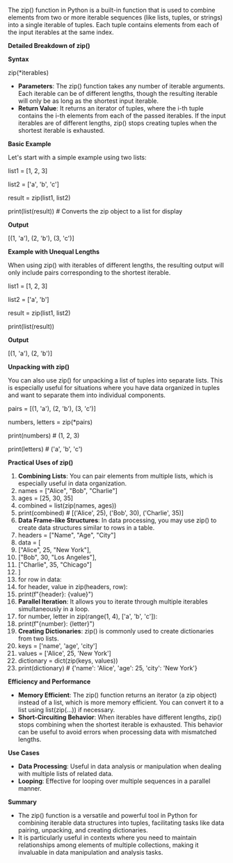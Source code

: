 The zip() function in Python is a built-in function that is used to combine elements from two or more iterable sequences (like lists, tuples, or strings) into a single iterable of tuples. Each tuple contains elements from each of the input iterables at the same index.

**Detailed Breakdown of zip()**

**Syntax**

zip(\*iterables)

- **Parameters**: The zip() function takes any number of iterable arguments. Each iterable can be of different lengths, though the resulting iterable will only be as long as the shortest input iterable.
- **Return Value**: It returns an iterator of tuples, where the i-th tuple contains the i-th elements from each of the passed iterables. If the input iterables are of different lengths, zip() stops creating tuples when the shortest iterable is exhausted.

**Basic Example**

Let's start with a simple example using two lists:

list1 = \[1, 2, 3\]

list2 = \['a', 'b', 'c'\]

result = zip(list1, list2)

print(list(result)) # Converts the zip object to a list for display

**Output**

\[(1, 'a'), (2, 'b'), (3, 'c')\]

**Example with Unequal Lengths**

When using zip() with iterables of different lengths, the resulting output will only include pairs corresponding to the shortest iterable.

list1 = \[1, 2, 3\]

list2 = \['a', 'b'\]

result = zip(list1, list2)

print(list(result))

**Output**

\[(1, 'a'), (2, 'b')\]

**Unpacking with zip()**

You can also use zip() for unpacking a list of tuples into separate lists. This is especially useful for situations where you have data organized in tuples and want to separate them into individual components.

pairs = \[(1, 'a'), (2, 'b'), (3, 'c')\]

numbers, letters = zip(\*pairs)

print(numbers) # (1, 2, 3)

print(letters) # ('a', 'b', 'c')

**Practical Uses of zip()**

1. **Combining Lists**: You can pair elements from multiple lists, which is especially useful in data organization.
2. names = \["Alice", "Bob", "Charlie"\]
3. ages = \[25, 30, 35\]
4. combined = list(zip(names, ages))
5. print(combined) # \[('Alice', 25), ('Bob', 30), ('Charlie', 35)\]
6. **Data Frame-like Structures**: In data processing, you may use zip() to create data structures similar to rows in a table.
7. headers = \["Name", "Age", "City"\]
8. data = \[
9. \["Alice", 25, "New York"\],
10. \["Bob", 30, "Los Angeles"\],
11. \["Charlie", 35, "Chicago"\]
12. \]
13. for row in data:
14. for header, value in zip(headers, row):
15. print(f"{header}: {value}")
16. **Parallel Iteration**: It allows you to iterate through multiple iterables simultaneously in a loop.
17. for number, letter in zip(range(1, 4), \['a', 'b', 'c'\]):
18. print(f"{number}: {letter}")
19. **Creating Dictionaries**: zip() is commonly used to create dictionaries from two lists.
20. keys = \['name', 'age', 'city'\]
21. values = \['Alice', 25, 'New York'\]
22. dictionary = dict(zip(keys, values))
23. print(dictionary) # {'name': 'Alice', 'age': 25, 'city': 'New York'}

**Efficiency and Performance**

- **Memory Efficient**: The zip() function returns an iterator (a zip object) instead of a list, which is more memory efficient. You can convert it to a list using list(zip(...)) if necessary.
- **Short-Circuiting Behavior**: When iterables have different lengths, zip() stops combining when the shortest iterable is exhausted. This behavior can be useful to avoid errors when processing data with mismatched lengths.

**Use Cases**

- **Data Processing**: Useful in data analysis or manipulation when dealing with multiple lists of related data.
- **Looping**: Effective for looping over multiple sequences in a parallel manner.

**Summary**

- The zip() function is a versatile and powerful tool in Python for combining iterable data structures into tuples, facilitating tasks like data pairing, unpacking, and creating dictionaries.
- It is particularly useful in contexts where you need to maintain relationships among elements of multiple collections, making it invaluable in data manipulation and analysis tasks.
